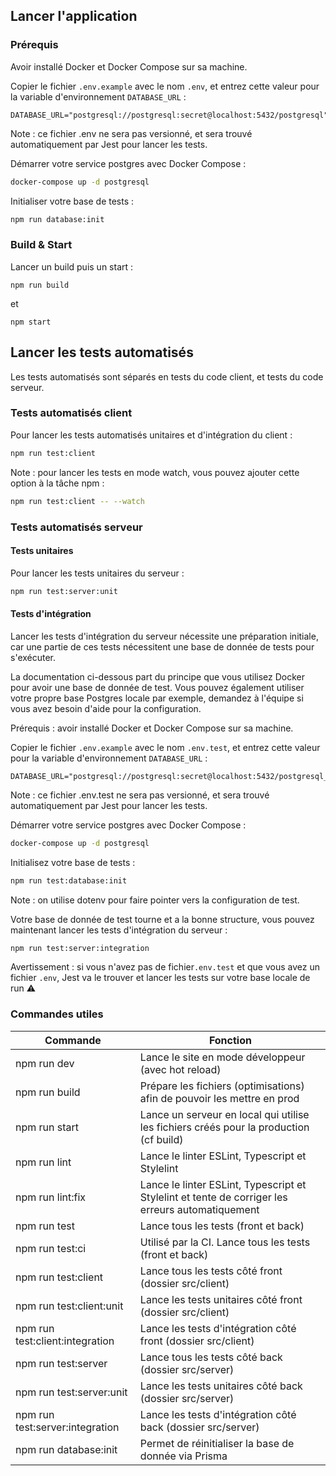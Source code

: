 ## Lancer l'application

### Prérequis

Avoir installé Docker et Docker Compose sur sa machine.

Copier le fichier `.env.example` avec le nom `.env`, et entrez cette
valeur pour la variable d'environnement `DATABASE_URL` :

```env
DATABASE_URL="postgresql://postgresql:secret@localhost:5432/postgresql"
```

Note : ce fichier .env ne sera pas versionné, et sera trouvé automatiquement
par Jest pour lancer les tests.

Démarrer votre service postgres avec Docker Compose :

```bash
docker-compose up -d postgresql
```

Initialiser votre base de tests  :

```bash
npm run database:init
```

### Build & Start

Lancer un build puis un start :

```
npm run build
```

et

```
npm start
```

## Lancer les tests automatisés

Les tests automatisés sont séparés en tests du code client, et tests du code
serveur.

### Tests automatisés client

Pour lancer les tests automatisés unitaires et d'intégration du client :

```bash
npm run test:client
```

Note : pour lancer les tests en mode watch, vous pouvez ajouter cette option à la tâche npm :

```bash
npm run test:client -- --watch
```

### Tests automatisés serveur

#### Tests unitaires

Pour lancer les tests unitaires du serveur :

```bash
npm run test:server:unit
```

#### Tests d'intégration

Lancer les tests d'intégration du serveur nécessite une préparation initiale, car une partie de ces tests nécessitent une base de donnée de tests pour s'exécuter.

La documentation ci-dessous part du principe que vous utilisez Docker pour
avoir une base de donnée de test. Vous pouvez également utiliser votre propre
base Postgres locale par exemple, demandez à l'équipe si vous avez besoin
d'aide pour la configuration.

Prérequis : avoir installé Docker et Docker Compose sur sa machine.

Copier le fichier `.env.example` avec le nom `.env.test`, et entrez cette
valeur pour la variable d'environnement `DATABASE_URL` :

```env
DATABASE_URL="postgresql://postgresql:secret@localhost:5432/postgresql_test"
```

Note : ce fichier .env.test ne sera pas versionné, et sera trouvé
automatiquement par Jest pour lancer les tests.

Démarrer votre service postgres avec Docker Compose :

```bash
docker-compose up -d postgresql
```

Initialisez votre base de tests  :

```bash
npm run test:database:init
```

Note : on utilise dotenv pour faire pointer vers la configuration de test.

Votre base de donnée de test tourne et a la bonne structure, vous pouvez
maintenant lancer les tests d'intégration du serveur :

```bash
npm run test:server:integration
```

Avertissement : si vous n'avez pas de fichier`.env.test` et que vous avez un
fichier `.env`, Jest va le trouver et lancer les tests sur votre base locale de
run ⚠️


### Commandes utiles
| Commande                         | Fonction                                                                               |
|----------------------------------|----------------------------------------------------------------------------------------|
| npm run dev                      | Lance le site en mode développeur (avec hot reload)                                    |
| npm run build                    | Prépare les fichiers (optimisations) afin de pouvoir les mettre en prod                  |
| npm run start                    | Lance un serveur en local qui utilise les fichiers créés pour la production (cf build)  |
| npm run lint                     | Lance le linter ESLint, Typescript et Stylelint                                        |
| npm run lint:fix        | Lance le linter ESLint, Typescript et Stylelint et tente de corriger les erreurs automatiquement |
| npm run test                     | Lance tous les tests (front et back)                                                   |
| npm run test:ci                  | Utilisé par la CI. Lance tous les tests (front et back)                                |
| npm run test:client              | Lance tous les tests côté front (dossier src/client)                                   |
| npm run test:client:unit         | Lance les tests unitaires côté front (dossier src/client)                              |
| npm run test:client:integration  | Lance les tests d'intégration côté front (dossier src/client)                          |
| npm run test:server              | Lance tous les tests côté back (dossier src/server)                                    |
| npm run test:server:unit         | Lance les tests unitaires côté back (dossier src/server)                               |
| npm run test:server:integration  | Lance les tests d'intégration côté back (dossier src/server)                           |
| npm run database:init            | Permet de réinitialiser la base de donnée via Prisma                                   |
